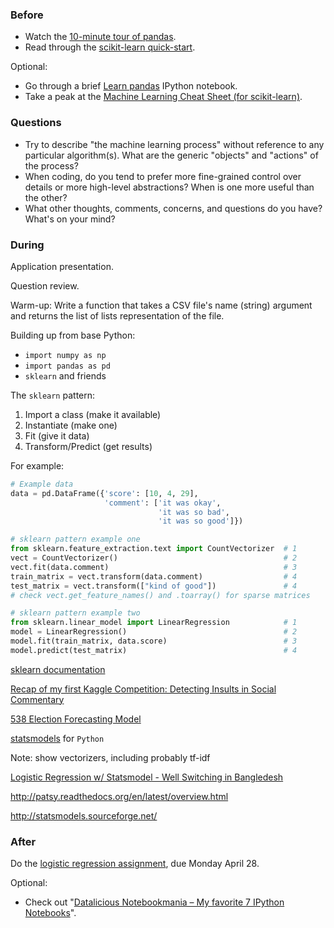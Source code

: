 ### Before

 * Watch the [10-minute tour of pandas](http://vimeo.com/59324550).
 * Read through the [scikit-learn quick-start](http://scikit-learn.org/dev/tutorial/basic/tutorial.html).

Optional:

 * Go through a brief [Learn pandas](http://nbviewer.ipython.org/urls/bitbucket.org/hrojas/learn-pandas/raw/master/lessons/01%20-%20Lesson.ipynb) IPython notebook.
 * Take a peak at the [Machine Learning Cheat Sheet (for scikit-learn)](http://peekaboo-vision.blogspot.com/2013/01/machine-learning-cheat-sheet-for-scikit.html).


### Questions

 * Try to describe "the machine learning process" without reference to any particular algorithm(s). What are the generic "objects" and "actions" of the process?
 * When coding, do you tend to prefer more fine-grained control over details or more high-level abstractions? When is one more useful than the other?
 * What other thoughts, comments, concerns, and questions do you have? What's on your mind?


### During

Application presentation.

Question review.

Warm-up: Write a function that takes a CSV file's name (string) argument and returns the list of lists representation of the file.

Building up from base Python:
 * `import numpy as np`
 * `import pandas as pd`
 * `sklearn` and friends

The `sklearn` pattern:
 1. Import a class (make it available)
 2. Instantiate (make one)
 3. Fit (give it data)
 4. Transform/Predict (get results)

For example:

```Python
# Example data
data = pd.DataFrame({'score': [10, 4, 29],
                     'comment': ['it was okay',
                                 'it was so bad',
                                 'it was so good']})

# sklearn pattern example one
from sklearn.feature_extraction.text import CountVectorizer  # 1
vect = CountVectorizer()                                     # 2
vect.fit(data.comment)                                       # 3
train_matrix = vect.transform(data.comment)                  # 4
test_matrix = vect.transform(["kind of good"])               # 4
# check vect.get_feature_names() and .toarray() for sparse matrices

# sklearn pattern example two
from sklearn.linear_model import LinearRegression            # 1
model = LinearRegression()                                   # 2
model.fit(train_matrix, data.score)                          # 3
model.predict(test_matrix)                                   # 4
```

[sklearn documentation](http://scikit-learn.org/dev/documentation.html)

[Recap of my first Kaggle Competition: Detecting Insults in Social Commentary](http://peekaboo-vision.blogspot.com/2012/09/recap-of-my-first-kaggle-competition.html)

[538 Election Forecasting Model](https://github.com/jseabold/538model)

[statsmodels](http://statsmodels.sourceforge.net/) for `Python`



Note: show vectorizers, including probably tf-idf

[Logistic Regression w/ Statsmodel - Well Switching in Bangledesh](http://nbviewer.ipython.org/github/carljv/Will_it_Python/blob/master/ARM/ch5/arsenic_wells_switching.ipynb)



http://patsy.readthedocs.org/en/latest/overview.html

http://statsmodels.sourceforge.net/


### After

Do the [logistic regression assignment](../logistic_assignment), due Monday April 28.

Optional:

 * Check out "[Datalicious Notebookmania – My favorite 7 IPython Notebooks](http://beautifuldata.net/2014/03/datalicious-notebookmania-my-favorite-7-ipython-notebooks/)".
